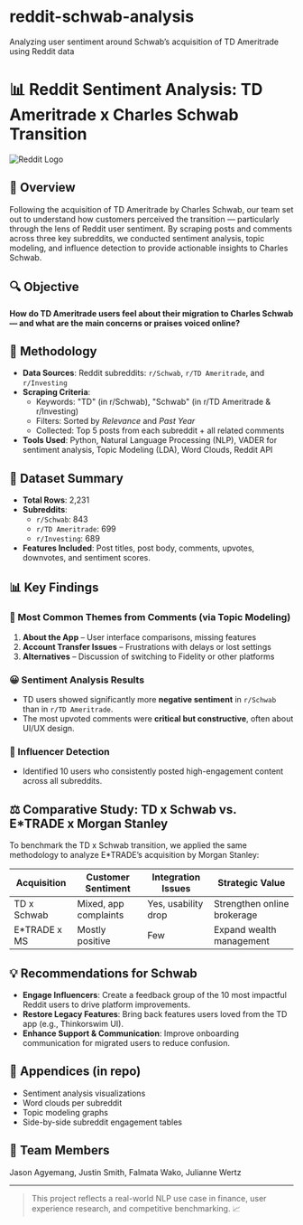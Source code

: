 # reddit-schwab-analysis
Analyzing user sentiment around Schwab’s acquisition of TD Ameritrade using Reddit data
# 📊 Reddit Sentiment Analysis: TD Ameritrade x Charles Schwab Transition

![Reddit Logo](./images/reddit_logo.jpg)
## 🧠 Overview
Following the acquisition of TD Ameritrade by Charles Schwab, our team set out to understand how customers perceived the transition — particularly through the lens of Reddit user sentiment. By scraping posts and comments across three key subreddits, we conducted sentiment analysis, topic modeling, and influence detection to provide actionable insights to Charles Schwab.

## 🔍 Objective
**How do TD Ameritrade users feel about their migration to Charles Schwab — and what are the main concerns or praises voiced online?**

## 🔧 Methodology
- **Data Sources**: Reddit subreddits: `r/Schwab`, `r/TD Ameritrade`, and `r/Investing`
- **Scraping Criteria**:
  - Keywords: "TD" (in r/Schwab), "Schwab" (in r/TD Ameritrade & r/Investing)
  - Filters: Sorted by *Relevance* and *Past Year*
  - Collected: Top 5 posts from each subreddit + all related comments
- **Tools Used**: Python, Natural Language Processing (NLP), VADER for sentiment analysis, Topic Modeling (LDA), Word Clouds, Reddit API

## 📁 Dataset Summary
- **Total Rows**: 2,231
- **Subreddits**:
  - `r/Schwab`: 843
  - `r/TD Ameritrade`: 699
  - `r/Investing`: 689
- **Features Included**: Post titles, post body, comments, upvotes, downvotes, and sentiment scores.

## 📊 Key Findings
### 💬 Most Common Themes from Comments (via Topic Modeling)
1. **About the App** – User interface comparisons, missing features
2. **Account Transfer Issues** – Frustrations with delays or lost settings
3. **Alternatives** – Discussion of switching to Fidelity or other platforms

### 😀 Sentiment Analysis Results
- TD users showed significantly more **negative sentiment** in `r/Schwab` than in `r/TD Ameritrade`.
- The most upvoted comments were **critical but constructive**, often about UI/UX design.

### 🌟 Influencer Detection
- Identified 10 users who consistently posted high-engagement content across all subreddits.

## ⚖️ Comparative Study: TD x Schwab vs. E*TRADE x Morgan Stanley
To benchmark the TD x Schwab transition, we applied the same methodology to analyze E*TRADE’s acquisition by Morgan Stanley:

| Acquisition | Customer Sentiment | Integration Issues | Strategic Value |
|------------|---------------------|--------------------|------------------|
| TD x Schwab | Mixed, app complaints | Yes, usability drop | Strengthen online brokerage |
| E*TRADE x MS | Mostly positive | Few | Expand wealth management |

## 💡 Recommendations for Schwab
- **Engage Influencers**: Create a feedback group of the 10 most impactful Reddit users to drive platform improvements.
- **Restore Legacy Features**: Bring back features users loved from the TD app (e.g., Thinkorswim UI).
- **Enhance Support & Communication**: Improve onboarding communication for migrated users to reduce confusion.

## 📁 Appendices (in repo)
- Sentiment analysis visualizations
- Word clouds per subreddit
- Topic modeling graphs
- Side-by-side subreddit engagement tables

## 👥 Team Members
Jason Agyemang, Justin Smith, Falmata Wako, Julianne Wertz

---

> This project reflects a real-world NLP use case in finance, user experience research, and competitive benchmarking. 📈
